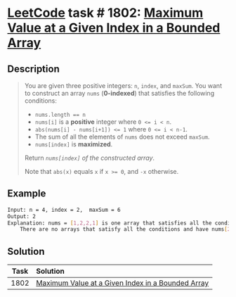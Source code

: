 # [LeetCode][leetcode] task # 1802: [Maximum Value at a Given Index in a Bounded Array][task]

Description
-----------

> You are given three positive integers: `n`, `index`, and `maxSum`.
> You want to construct an array `nums` (**0-indexed**) that satisfies the following conditions:
> * `nums.length == n`
> * `nums[i]` is a **positive** integer where `0 <= i < n`.
> * `abs(nums[i] - nums[i+1]) <= 1` where `0 <= i < n-1`.
> * The sum of all the elements of `nums` does not exceed `maxSum`.
> * `nums[index]` is **maximized**.
> 
> Return _`nums[index]` of the constructed array_.
> 
> Note that `abs(x)` equals `x` if `x >= 0`, and `-x` otherwise.

 Example
-------

```sh
Input: n = 4, index = 2,  maxSum = 6
Output: 2
Explanation: nums = [1,2,2,1] is one array that satisfies all the conditions.
    There are no arrays that satisfy all the conditions and have nums[2] == 3, so 2 is the maximum nums[2].
```

Solution
--------

| Task | Solution                                                      |
|:----:|:--------------------------------------------------------------|
| 1802 | [Maximum Value at a Given Index in a Bounded Array][solution] |

[leetcode]: <http://leetcode.com/>
[task]: <https://leetcode.com/problems/maximum-value-at-a-given-index-in-a-bounded-array/>
[solution]: <https://github.com/wellaxis/praxis-leetcode/blob/main/src/main/java/com/witalis/praxis/leetcode/task/h19/p1802/option/Practice.java>
